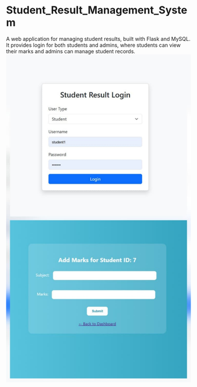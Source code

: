 # Student_Result_Management_System
A web application for managing student results, built with Flask and MySQL. It provides login for both students and admins, where students can view their marks and admins can manage student records.
![image alt](https://github.com/Rakshitabhat722/Student_Result_Management_System/blob/main/WhatsApp%20Image%202025-08-20%20at%206.28.18%20PM.jpeg?raw=true)

